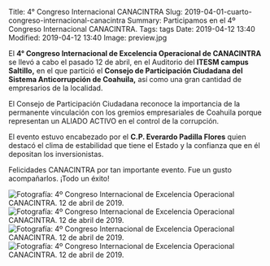 Title: 4° Congreso Internacional CANACINTRA
Slug: 2019-04-01-cuarto-congreso-internacional-canacintra
Summary: Participamos en el 4º Congreso Internacional CANACINTRA.
Tags: tags
Date: 2019-04-12 13:40
Modified: 2019-04-12 13:40
Image: preview.jpg


El **4° Congreso Internacional de Excelencia Operacional de CANACINTRA** se llevó a cabo el pasado 12 de abril, en el Auditorio del **ITESM campus Saltillo,** en el que partició el **Consejo de Participación Ciudadana del Sistema Anticorrupción de Coahuila,** así como una gran cantidad de empresarios de la localidad.

El Consejo de Participación Ciudadana reconoce la importancia de la permanente vinculación con los gremios empresariales de Coahuila porque representan un ALIADO ACTIVO en el control de la corrupción.

El evento estuvo encabezado por el **C.P. Everardo Padilla Flores** quien destacó el clima de estabilidad que tiene el Estado y la confianza que en él depositan los inversionistas.

Felicidades CANACINTRA por tan importante evento. Fue un gusto acompañarlos. ¡Todo un éxito!

<img class="img-fluid" src="foto-01.jpg" alt="Fotografía: 4º Congreso Internacional de Excelencia Operacional CANACINTRA. 12 de abril de 2019.">

<img class="img-fluid" src="foto-02.jpg" alt="Fotografía: 4º Congreso Internacional de Excelencia Operacional CANACINTRA. 12 de abril de 2019.">

<img class="img-fluid" src="foto-03.jpg" alt="Fotografía: 4º Congreso Internacional de Excelencia Operacional CANACINTRA. 12 de abril de 2019.">

<img class="img-fluid" src="foto-04.jpg" alt="Fotografía: 4º Congreso Internacional de Excelencia Operacional CANACINTRA. 12 de abril de 2019.">
